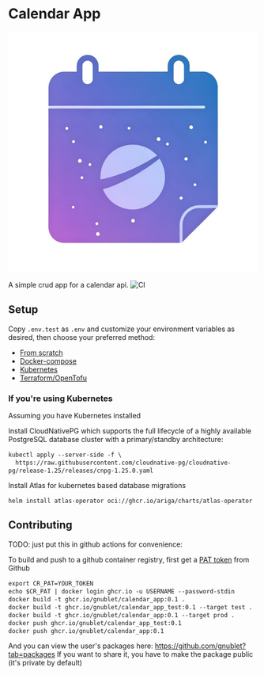 # Calendar App
![logo](./assets/cal_logo_small.jpeg)

A simple crud app for a calendar api.
![CI](https://github.com/gnublet/calendar_app/actions/workflows/test.yaml/badge.svg)

## Setup
Copy `.env.test` as `.env` and customize your environment variables as desired, then choose your preferred method:

- [From scratch](./docs/setup/scratch.md)
- [Docker-compose](./docs/setup/docker-compose.md)
- [Kubernetes](./docs/setup/kubernetes.md)
- [Terraform/OpenTofu](./docs/setup/terraform.md) 


### If you're using Kubernetes
Assuming you have Kubernetes installed

Install CloudNativePG which supports the full lifecycle of a highly available PostgreSQL database cluster with a primary/standby architecture:
```
kubectl apply --server-side -f \
  https://raw.githubusercontent.com/cloudnative-pg/cloudnative-pg/release-1.25/releases/cnpg-1.25.0.yaml
```

Install Atlas for kubernetes based database migrations
```
helm install atlas-operator oci://ghcr.io/ariga/charts/atlas-operator
```

## Contributing
TODO: just put this in github actions for convenience: 

To build and push to a github container registry, first get a [PAT token](https://docs.github.com/en/authentication/keeping-your-account-and-data-secure/managing-your-personal-access-tokens) from Github
```
export CR_PAT=YOUR_TOKEN
echo $CR_PAT | docker login ghcr.io -u USERNAME --password-stdin
docker build -t ghcr.io/gnublet/calendar_app:0.1 .
docker build -t ghcr.io/gnublet/calendar_app_test:0.1 --target test .
docker build -t ghcr.io/gnublet/calendar_app:0.1 --target prod .
docker push ghcr.io/gnublet/calendar_app_test:0.1
docker push ghcr.io/gnublet/calendar_app:0.1
```

And you can view the user's packages here: https://github.com/gnublet?tab=packages
If you want to share it, you have to make the package public (it's private by default)